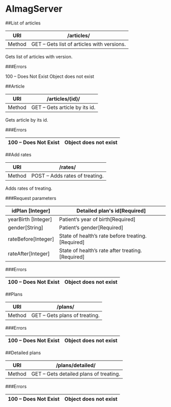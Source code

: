 # AlmagServer

##List of articles

|URI   | /articles/  |
| ------------ | ------------ |
| Method  | GET – Gets list of articles with versions.  |

Gets list of articles with version.

###Errors

100 – Does Not Exist	Object does not exist


##Article

|URI   | /articles/{id}/  |
| ------------ | ------------ |
| Method  | GET – Gets article by its id.  |

Gets article by its id.

###Errors

|100 – Does Not Exist   | Object does not exist  |
| ------------ | ------------ |



##Add rates

|URI   | /rates/  |
| ------------ | ------------ |
|Method   | POST – Adds rates of treating.  |

Adds rates of treating.

###Request parameters

|idPlan [Integer]  | Detailed plan's id[Required]  |
| ------------ | ------------ |
|yearBirth [Integer] |Patient’s year of birth[Required]  |
|gender[String]   |Patient’s gender[Required]   |
|rateBefore[Integer]   |State of health’s rate before treating.[Required]   |
|rateAfter[Integer]   |State of health’s rate after treating.[Required]  |

###Errors

|100 – Does Not Exist   | Object does not exist  |
| ------------ | ------------ |



##Plans

|URI   | /plans/  |
| ------------ | ------------ |
|Method   | GET – Gets plans of treating.  |

###Errors

|100 – Does Not Exist   | Object does not exist  |
| ------------ | ------------ |



##Detailed plans

|URI   | /plans/detailed/  |
| ------------ | ------------ |
|Method   | GET – Gets detailed plans of treating.  |

###Errors

|100 – Does Not Exist   | Object does not exist  |
| ------------ | ------------ |


